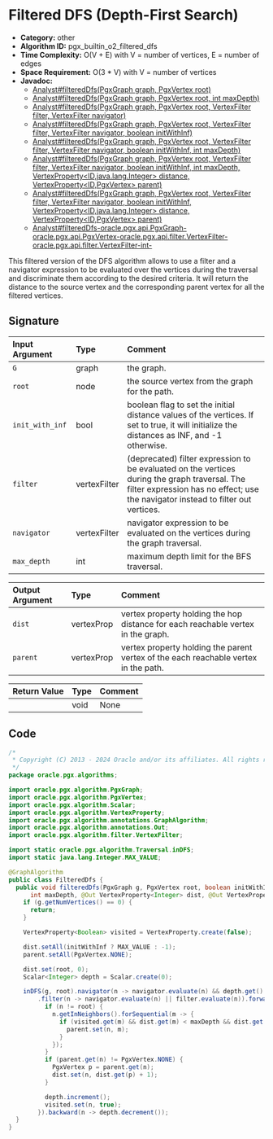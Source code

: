 # Filtered DFS (Depth-First Search)

- **Category:** other
- **Algorithm ID:** pgx_builtin_o2_filtered_dfs
- **Time Complexity:** O(V + E) with V = number of vertices, E = number of edges
- **Space Requirement:** O(3 * V) with V = number of vertices
- **Javadoc:** 
  - [Analyst#filteredDfs(PgxGraph graph, PgxVertex<ID> root)](https://docs.oracle.com/en/database/oracle/property-graph/24.3/spgjv/oracle/pgx/api/Analyst.html#filteredDfs-oracle.pgx.api.PgxGraph-oracle.pgx.api.PgxVertex-)
  - [Analyst#filteredDfs(PgxGraph graph, PgxVertex<ID> root, int maxDepth)](https://docs.oracle.com/en/database/oracle/property-graph/24.3/spgjv/oracle/pgx/api/Analyst.html#filteredDfs-oracle.pgx.api.PgxGraph-oracle.pgx.api.PgxVertex-int-)
  - [Analyst#filteredDfs(PgxGraph graph, PgxVertex<ID> root, VertexFilter filter, VertexFilter navigator)](https://docs.oracle.com/en/database/oracle/property-graph/24.3/spgjv/oracle/pgx/api/Analyst.html#filteredDfs-oracle.pgx.api.PgxGraph-oracle.pgx.api.PgxVertex-oracle.pgx.api.filter.VertexFilter-oracle.pgx.api.filter.VertexFilter-)
  - [Analyst#filteredDfs(PgxGraph graph, PgxVertex<ID> root, VertexFilter filter, VertexFilter navigator, boolean initWithInf)](https://docs.oracle.com/en/database/oracle/property-graph/24.3/spgjv/oracle/pgx/api/Analyst.html#filteredDfs-oracle.pgx.api.PgxGraph-oracle.pgx.api.PgxVertex-oracle.pgx.api.filter.VertexFilter-oracle.pgx.api.filter.VertexFilter-boolean-)
  - [Analyst#filteredDfs(PgxGraph graph, PgxVertex<ID> root, VertexFilter filter, VertexFilter navigator, boolean initWithInf, int maxDepth)](https://docs.oracle.com/en/database/oracle/property-graph/24.3/spgjv/oracle/pgx/api/Analyst.html#filteredDfs-oracle.pgx.api.PgxGraph-oracle.pgx.api.PgxVertex-oracle.pgx.api.filter.VertexFilter-oracle.pgx.api.filter.VertexFilter-boolean-int-)
  - [Analyst#filteredDfs(PgxGraph graph, PgxVertex<ID> root, VertexFilter filter, VertexFilter navigator, boolean initWithInf, int maxDepth, VertexProperty<ID,java.lang.Integer> distance, VertexProperty<ID,PgxVertex<ID>> parent)](https://docs.oracle.com/en/database/oracle/property-graph/24.3/spgjv/oracle/pgx/api/Analyst.html#filteredDfs-oracle.pgx.api.PgxGraph-oracle.pgx.api.PgxVertex-oracle.pgx.api.filter.VertexFilter-oracle.pgx.api.filter.VertexFilter-boolean-int-oracle.pgx.api.VertexProperty-oracle.pgx.api.VertexProperty-)
  - [Analyst#filteredDfs(PgxGraph graph, PgxVertex<ID> root, VertexFilter filter, VertexFilter navigator, boolean initWithInf, VertexProperty<ID,java.lang.Integer> distance, VertexProperty<ID,PgxVertex<ID>> parent)](https://docs.oracle.com/en/database/oracle/property-graph/24.3/spgjv/oracle/pgx/api/Analyst.html#filteredDfs-oracle.pgx.api.PgxGraph-oracle.pgx.api.PgxVertex-oracle.pgx.api.filter.VertexFilter-oracle.pgx.api.filter.VertexFilter-boolean-oracle.pgx.api.VertexProperty-oracle.pgx.api.VertexProperty-)
  - [Analyst#filteredDfs-oracle.pgx.api.PgxGraph-oracle.pgx.api.PgxVertex-oracle.pgx.api.filter.VertexFilter-oracle.pgx.api.filter.VertexFilter-int-](https://docs.oracle.com/en/database/oracle/property-graph/24.3/spgjv/oracle/pgx/api/Analyst.html#filteredDfs(PgxGraph%20graph,%20PgxVertex%3CID%3E%20root,%20VertexFilter%20filter,%20VertexFilter%20navigator,%20int%20maxDepth))

This filtered version of the DFS algorithm allows to use a filter and a navigator expression to be evaluated over the vertices during the traversal and discriminate them according to the desired criteria. It will return the distance to the source vertex and the corresponding parent vertex for all the filtered vertices.


## Signature

| Input Argument | Type | Comment |
| :--- | :--- | :--- |
| `G` | graph | the graph. |
| `root` | node | the source vertex from the graph for the path. |
| `init_with_inf` | bool | boolean flag to set the initial distance values of the vertices. If set to true, it will initialize the distances as INF, and -1 otherwise. |
| `filter` | vertexFilter | (deprecated) filter expression to be evaluated on the vertices during the graph traversal. The filter expression has no effect; use the navigator instead to filter out vertices. |
| `navigator` | vertexFilter | navigator expression to be evaluated on the vertices during the graph traversal. |
| `max_depth` | int | maximum depth limit for the BFS traversal. |

| Output Argument | Type | Comment |
| :--- | :--- | :--- |
| `dist` | vertexProp<int> | vertex property holding the hop distance for each reachable vertex in the graph. |
| `parent` | vertexProp<node> | vertex property holding the parent vertex of the each reachable vertex in the path. |

| Return Value | Type | Comment |
| :--- | :--- | :--- |
| | void | None |

## Code

```java
/*
 * Copyright (C) 2013 - 2024 Oracle and/or its affiliates. All rights reserved.
 */
package oracle.pgx.algorithms;

import oracle.pgx.algorithm.PgxGraph;
import oracle.pgx.algorithm.PgxVertex;
import oracle.pgx.algorithm.Scalar;
import oracle.pgx.algorithm.VertexProperty;
import oracle.pgx.algorithm.annotations.GraphAlgorithm;
import oracle.pgx.algorithm.annotations.Out;
import oracle.pgx.algorithm.filter.VertexFilter;

import static oracle.pgx.algorithm.Traversal.inDFS;
import static java.lang.Integer.MAX_VALUE;

@GraphAlgorithm
public class FilteredDfs {
  public void filteredDfs(PgxGraph g, PgxVertex root, boolean initWithInf, VertexFilter filter, VertexFilter navigator,
      int maxDepth, @Out VertexProperty<Integer> dist, @Out VertexProperty<PgxVertex> parent) {
    if (g.getNumVertices() == 0) {
      return;
    }

    VertexProperty<Boolean> visited = VertexProperty.create(false);

    dist.setAll(initWithInf ? MAX_VALUE : -1);
    parent.setAll(PgxVertex.NONE);

    dist.set(root, 0);
    Scalar<Integer> depth = Scalar.create(0);

    inDFS(g, root).navigator(n -> navigator.evaluate(n) && depth.get() <= maxDepth)
        .filter(n -> navigator.evaluate(n) || filter.evaluate(n)).forward(n -> {
          if (n != root) {
            n.getInNeighbors().forSequential(m -> {
              if (visited.get(m) && dist.get(m) < maxDepth && dist.get(m) >= depth.get() - 1) {
                parent.set(n, m);
              }
            });
          }
          if (parent.get(n) != PgxVertex.NONE) {
            PgxVertex p = parent.get(n);
            dist.set(n, dist.get(p) + 1);
          }

          depth.increment();
          visited.set(n, true);
        }).backward(n -> depth.decrement());
  }
}
```
